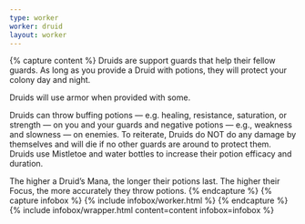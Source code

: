 ```yaml
---
type: worker
worker: druid
layout: worker
---
```

{% capture content %}
Druids are support guards that help their fellow guards. As long as you provide a Druid with potions, they will protect your colony day and night.

Druids will use armor when provided with some.

Druids can throw buffing potions — e.g. healing, resistance, saturation, or strength — on you and your guards and negative potions — e.g., weakness and slowness — on enemies. To reiterate, Druids do NOT do any damage by themselves and will die if no other guards are around to protect them. Druids use Mistletoe and water bottles to increase their potion efficacy and duration.

The higher a Druid’s Mana, the longer their potions last. The higher their Focus, the more accurately they throw potions.
{% endcapture %}
{% capture infobox %}
{% include infobox/worker.html %}
{% endcapture %}
{% include infobox/wrapper.html content=content infobox=infobox %}